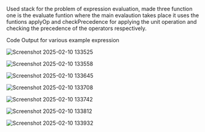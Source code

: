 Used stack for the problem of expression evaluation, made three function one is the evaluate funtion where the main evalaution takes place it uses the funtions applyOp and checkPrecedence for applying the unit operation and checking the precedence of the operators respectively.

Code Output for various example expression


![Screenshot 2025-02-10 133525](https://github.com/user-attachments/assets/60c2034d-19f0-4f61-8651-6970eadb4d3e)


![Screenshot 2025-02-10 133558](https://github.com/user-attachments/assets/fbf12b3d-bbd4-4947-a179-e58c5b6c0442)

![Screenshot 2025-02-10 133645](https://github.com/user-attachments/assets/d6fe8d62-59df-43a4-802f-c47218db7d7b)


![Screenshot 2025-02-10 133708](https://github.com/user-attachments/assets/4080539f-0bdd-4305-83e5-691a16b36592)


![Screenshot 2025-02-10 133742](https://github.com/user-attachments/assets/773d6748-5205-4224-a141-2f4d81d92c8d)


![Screenshot 2025-02-10 133812](https://github.com/user-attachments/assets/31444de6-5003-499c-8716-c91261c8fad0)


![Screenshot 2025-02-10 133932](https://github.com/user-attachments/assets/81d9f352-2bda-4a34-9297-41e63fd2a966)








